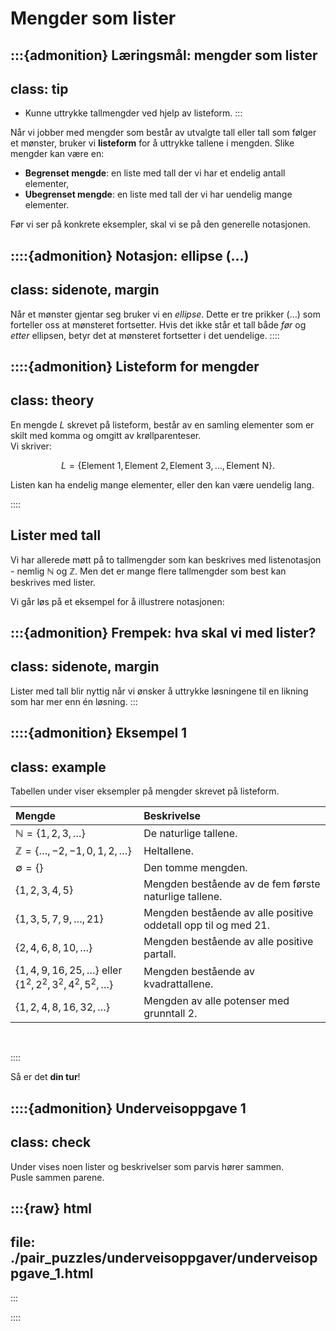 # Mengder som lister


:::{admonition} Læringsmål: mengder som lister
---
class: tip
---
* Kunne uttrykke tallmengder ved hjelp av listeform.
:::

Når vi jobber med mengder som består av utvalgte tall eller tall som følger et mønster, bruker vi **listeform** for å uttrykke tallene i mengden. Slike mengder kan være en:

* **Begrenset mengde**: en liste med tall der vi har et endelig antall elementer, 
* **Ubegrenset mengde**: en liste med tall der vi har uendelig mange elementer.

Før vi ser på konkrete eksempler, skal vi se på den generelle notasjonen.

::::{admonition} Notasjon: ellipse ($\ldots$)
---
class: sidenote, margin
---
Når et mønster gjentar seg bruker vi en *ellipse*. Dette er tre prikker ($\ldots$) som forteller oss at mønsteret fortsetter. Hvis det ikke står et tall både *før* og *etter* ellipsen, betyr det at mønsteret fortsetter i det uendelige.
::::

::::{admonition} Listeform for mengder
---
class: theory
---
En mengde $L$ skrevet på listeform, består av en samling elementer som er skilt med komma og omgitt av krøllparenteser. <br> Vi skriver:

$$
L = \{\text{Element 1}, \text{Element 2}, \text{Element 3}, \ldots, \text{Element N}\}.
$$

Listen kan ha endelig mange elementer, eller den kan være uendelig lang.

::::

## Lister med tall

Vi har allerede møtt på to tallmengder som kan beskrives med listenotasjon - nemlig $\mathbb{N}$ og $\mathbb{Z}$. Men det er mange flere tallmengder som best kan beskrives med lister.


Vi går løs på et eksempel for å illustrere notasjonen:

:::{admonition} Frempek: hva skal vi med lister?
---
class: sidenote, margin
---
Lister med tall blir nyttig når vi ønsker å uttrykke løsningene til en likning som har mer enn én løsning. 
:::

::::{admonition} Eksempel 1
---
class: example
---
Tabellen under viser eksempler på mengder skrevet på listeform. 

| Mengde | Beskrivelse |
|:---|:---|
| $\mathbb{N} = \{1, 2, 3, \ldots\}$| De naturlige tallene. |
| $\mathbb{Z} = \{\ldots, -2, -1, 0, 1, 2, \ldots\}$ | Heltallene. |
| $\emptyset = \{\}$ | Den tomme mengden. |
| $\{1, 2, 3, 4, 5\}$ | Mengden bestående av de fem første naturlige tallene. |
| $\{1, 3, 5, 7, 9, \ldots, 21\}$ | Mengden bestående av alle positive oddetall opp til og med $21$. |
| $\{2, 4, 6, 8, 10, \ldots\}$ | Mengden bestående av alle positive partall. |
| $\{1, 4, 9, 16, 25, \ldots\}$ eller $\{1^2, 2^2, 3^2, 4^2, 5^2, \ldots \}$ | Mengden bestående av kvadrattallene. |
| $\{1, 2, 4, 8, 16, 32, \ldots\}$ | Mengden av alle potenser med grunntall $2$. |

<br>


::::

Så er det **din tur**!


::::{admonition} Underveisoppgave 1
---
class: check
---
Under vises noen lister og beskrivelser som parvis hører sammen. <br> Pusle sammen parene. 

:::{raw} html
---
file: ./pair_puzzles/underveisoppgaver/underveisoppgave_1.html
---
:::

::::


